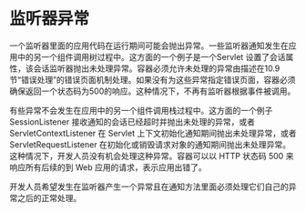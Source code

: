 # 监听器异常

一个监听器里面的应用代码在运行期间可能会抛出异常。一些监听器通知发生在应用中的另一个组件调用树过程中。这方面的一个例子是一个Servlet 设置了会话属性，该会话监听器抛出未处理异常。容器必须允许未处理的异常由描述在10.9节“错误处理”的错误页面机制处理。如果没有为这些异常指定错误页面，容器必须确保返回一个状态码为500的响应。这种情况下，不再有监听器根据事件被调用。

有些异常不会发生在应用中的另一个组件调用栈过程中。这方面的一个例子 SessionListener 接收通知的会话已经超时并抛出未处理的异常，或者 ServletContextListener 在 Servlet 上下文初始化通知期间抛出未处理异常，或者 ServletRequestListener 在初始化或销毁请求对象的通知期间抛出未处理异常。这种情况下，开发人员没有机会处理这种异常。容器可以以 HTTP 状态码 500 来响应所有后续的到 Web 应用的请求，表示应用出错了。

开发人员希望发生在监听器产生一个异常且在通知方法里面必须处理它们自己的异常之后的正常处理。